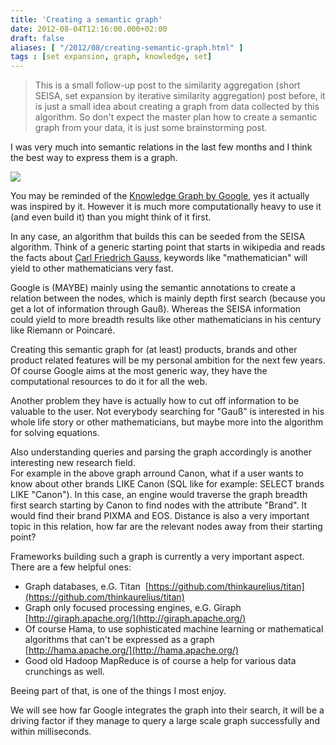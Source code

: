 ```yaml
---
title: 'Creating a semantic graph'
date: 2012-08-04T12:16:00.000+02:00
draft: false
aliases: [ "/2012/08/creating-semantic-graph.html" ]
tags : [set expansion, graph, knowledge, set]
---
```


> This is a small follow-up post to the similarity aggregation (short SEISA, set expansion by iterative similarity aggregation) post before, it is just a small idea about creating a graph from data collected by this algorithm. So don't expect the master plan how to create a semantic graph from your data, it is just some brainstorming post.
  
I was very much into semantic relations in the last few months and I think the best way to express them is a graph.  
  
[![](http://3.bp.blogspot.com/-cN1UxplPjSg/UBzsvIZqBiI/AAAAAAAABkk/uZ-vWDNvJoc/s320/semanticgraph.JPG)](http://3.bp.blogspot.com/-cN1UxplPjSg/UBzsvIZqBiI/AAAAAAAABkk/uZ-vWDNvJoc/s1600/semanticgraph.JPG)
  
You may be reminded of the [Knowledge Graph by Google](http://www.google.com/insidesearch/features/search/knowledge.html), yes it actually was inspired by it. However it is much more computationally heavy to use it (and even build it) than you might think of it first.  
  
In any case, an algorithm that builds this can be seeded from the SEISA algorithm. Think of a generic starting point that starts in wikipedia and reads the facts about [Carl Friedrich Gauss](http://en.wikipedia.org/wiki/Gau%C3%9F), keywords like "mathematician" will yield to other mathematicians very fast.  
  
Google is (MAYBE) mainly using the semantic annotations to create a relation between the nodes, which is mainly depth first search (because you get a lot of information through Gauß). Whereas the SEISA information could yield to more breadth results like other mathematicians in his century like Riemann or Poincaré.  
  
Creating this semantic graph for (at least) products, brands and other product related features will be my personal ambition for the next few years. Of course Google aims at the most generic way, they have the computational resources to do it for all the web.  
  
Another problem they have is actually how to cut off information to be valuable to the user. Not everybody searching for "Gauß" is interested in his whole life story or other mathematicians, but maybe more into the algorithm for solving equations.  
  
Also understanding queries and parsing the graph accordingly is another interesting new research field.  
For example in the above graph arround Canon, what if a user wants to know about other brands LIKE Canon (SQL like for example: SELECT brands LIKE "Canon"). In this case, an engine would traverse the graph breadth first search starting by Canon to find nodes with the attribute "Brand". It would find their brand PIXMA and EOS. Distance is also a very important topic in this relation, how far are the relevant nodes away from their starting point?  
  
Frameworks building such a graph is currently a very important aspect. There are a few helpful ones:  

*   Graph databases, e.G. Titan  [https://github.com/thinkaurelius/titan](https://github.com/thinkaurelius/titan)
*   Graph only focused processing engines, e.G. Giraph  [http://giraph.apache.org/](http://giraph.apache.org/)
*   Of course Hama, to use sophisticated machine learning or mathematical algorithms that can't be expressed as a graph  [http://hama.apache.org/](http://hama.apache.org/)
*   Good old Hadoop MapReduce is of course a help for various data crunchings as well.

  
Beeing part of that, is one of the things I most enjoy.  
  
We will see how far Google integrates the graph into their search, it will be a driving factor if they manage to query a large scale graph successfully and within milliseconds.
